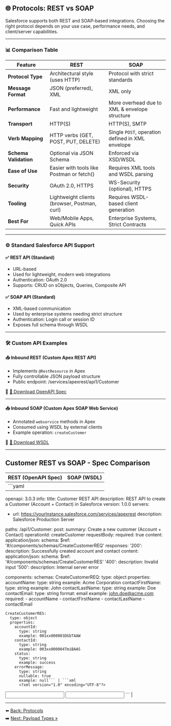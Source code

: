 ## 🌐 Protocols: REST vs SOAP

Salesforce supports both REST and SOAP-based integrations. Choosing the right protocol depends on your use case, performance needs, and client/server capabilities.

---

### 📊 Comparison Table

| Feature              | **REST**                                       | **SOAP**                                             |
|----------------------|-----------------------------------------------|------------------------------------------------------|
| **Protocol Type**     | Architectural style (uses HTTP)               | Protocol with strict standards                       |
| **Message Format**    | JSON (preferred), XML                         | XML only                                             |
| **Performance**       | Fast and lightweight                          | More overhead due to XML & envelope structure        |
| **Transport**         | HTTP(S)                                       | HTTP(S), SMTP                                        |
| **Verb Mapping**      | HTTP verbs (GET, POST, PUT, DELETE)           | Single `POST`, operation defined in XML envelope     |
| **Schema Validation** | Optional via JSON Schema                      | Enforced via XSD/WSDL                                |
| **Ease of Use**       | Easier with tools like Postman or fetch()     | Requires XML tools and WSDL parsing                  |
| **Security**          | OAuth 2.0, HTTPS                              | WS-Security (optional), HTTPS                        |
| **Tooling**           | Lightweight clients (browser, Postman, curl)  | Requires WSDL-based client generation                |
| **Best For**          | Web/Mobile Apps, Quick APIs                   | Enterprise Systems, Strict Contracts                 |

---

### ⚙️ Standard Salesforce API Support

#### ✅ REST API (Standard)
- URL-based
- Used for lightweight, modern web integrations
- Authentication: OAuth 2.0
- Supports: CRUD on sObjects, Queries, Composite API

#### ✅ SOAP API (Standard)
- XML-based communication
- Used by enterprise systems needing strict structure
- Authentication: Login call or session ID
- Exposes full schema through WSDL

---

### 🛠️ Custom API Examples

#### 📥 Inbound REST (Custom Apex REST API)
- Implements `@RestResource` in Apex
- Fully controllable JSON payload structure
- Public endpoint: /services/apexrest/api1/Customer


🔗 [📎 Download OpenAPI Spec](integrationSpecs/CustomerAPIspec.yaml)

---

#### 📥 Inbound SOAP (Custom Apex SOAP Web Service)
- Annotated `webservice` methods in Apex
- Consumed using WSDL by external clients
- Example operation: `createCustomer`

🔗 [📎 Download WSDL](integrationSpecs/CustomerWS.wsdl)

---

## Customer REST vs SOAP - Spec Comparison

| **REST (OpenAPI Spec)** | **SOAP (WSDL)** |
|-------------------------|-----------------|
| ```yaml
openapi: 3.0.3
info:
  title: Customer REST API
  description: REST API to create a Customer (Account + Contact) in Salesforce
  version: 1.0.0
servers:
  - url: https://yourInstance.salesforce.com/services/apexrest
    description: Salesforce Production Server

paths:
  /api1/Customer:
    post:
      summary: Create a new customer (Account + Contact)
      operationId: createCustomer
      requestBody:
        required: true
        content:
          application/json:
            schema:
              $ref: '#/components/schemas/CreateCustomerREQ'
      responses:
        '200':
          description: Successfully created account and contact
          content:
            application/json:
              schema:
                $ref: '#/components/schemas/CreateCustomerRES'
        '400':
          description: Invalid input
        '500':
          description: Internal server error

components:
  schemas:
    CreateCustomerREQ:
      type: object
      properties:
        accountName:
          type: string
          example: Acme Corporation
        contactFirstName:
          type: string
          example: John
        contactLastName:
          type: string
          example: Doe
        contactEmail:
          type: string
          format: email
          example: john.doe@acme.com
      required:
        - accountName
        - contactFirstName
        - contactLastName
        - contactEmail

    CreateCustomerRES:
      type: object
      properties:
        accountId:
          type: string
          example: 001xx000003DGbTAAW
        contactId:
          type: string
          example: 003xx000004TmiBAAS
        status:
          type: string
          example: success
        errorMessage:
          type: string
          nullable: true
          example: null``` | ```xml
          <?xml version="1.0" encoding="UTF-8"?>
<!--
 Web Services API : CustomerWS
-->
<definitions targetNamespace="http://soap.sforce.com/schemas/class/CustomerWS" xmlns:xsd="http://www.w3.org/2001/XMLSchema" xmlns="http://schemas.xmlsoap.org/wsdl/" xmlns:soap="http://schemas.xmlsoap.org/wsdl/soap/" xmlns:tns="http://soap.sforce.com/schemas/class/CustomerWS">
 <types>
  <xsd:schema elementFormDefault="qualified" targetNamespace="http://soap.sforce.com/schemas/class/CustomerWS">
   <xsd:element name="AllowFieldTruncationHeader">
    <xsd:complexType>
     <xsd:sequence>
      <xsd:element name="allowFieldTruncation" type="xsd:boolean"/>
     </xsd:sequence>
    </xsd:complexType>
   </xsd:element>
   <xsd:element name="CallOptions">
    <xsd:complexType>
     <xsd:sequence>
      <xsd:element name="client" type="xsd:string"/>
     </xsd:sequence>
    </xsd:complexType>
   </xsd:element>
   <xsd:element name="DebuggingHeader">
    <xsd:complexType>
     <xsd:sequence>
      <xsd:element name="categories" minOccurs="0" maxOccurs="unbounded" type="tns:LogInfo"/>
      <xsd:element name="debugLevel" type="tns:LogType"/>
     </xsd:sequence>
    </xsd:complexType>
   </xsd:element>
   <xsd:complexType name="LogInfo">
    <xsd:sequence>
     <xsd:element name="category" type="tns:LogCategory"/>
     <xsd:element name="level" type="tns:LogCategoryLevel"/>
    </xsd:sequence>
   </xsd:complexType>
   <xsd:simpleType name="LogCategory">
    <xsd:restriction base="xsd:string">
     <xsd:enumeration value="Db"/>
     <xsd:enumeration value="Workflow"/>
     <xsd:enumeration value="Validation"/>
     <xsd:enumeration value="Callout"/>
     <xsd:enumeration value="Apex_code"/>
     <xsd:enumeration value="Apex_profiling"/>
     <xsd:enumeration value="Visualforce"/>
     <xsd:enumeration value="System"/>
     <xsd:enumeration value="Wave"/>
     <xsd:enumeration value="Nba"/>
     <xsd:enumeration value="Data_access"/>
     <xsd:enumeration value="All"/>
    </xsd:restriction>
   </xsd:simpleType>
   <xsd:simpleType name="LogCategoryLevel">
    <xsd:restriction base="xsd:string">
     <xsd:enumeration value="None"/>
     <xsd:enumeration value="Finest"/>
     <xsd:enumeration value="Finer"/>
     <xsd:enumeration value="Fine"/>
     <xsd:enumeration value="Debug"/>
     <xsd:enumeration value="Info"/>
     <xsd:enumeration value="Warn"/>
     <xsd:enumeration value="Error"/>
    </xsd:restriction>
   </xsd:simpleType>
   <xsd:simpleType name="LogType">
    <xsd:restriction base="xsd:string">
     <xsd:enumeration value="None"/>
     <xsd:enumeration value="Debugonly"/>
     <xsd:enumeration value="Db"/>
     <xsd:enumeration value="Profiling"/>
     <xsd:enumeration value="Callout"/>
     <xsd:enumeration value="Detail"/>
    </xsd:restriction>
   </xsd:simpleType>
   <xsd:element name="DebuggingInfo">
    <xsd:complexType>
     <xsd:sequence>
      <xsd:element name="debugLog" type="xsd:string"/>
     </xsd:sequence>
    </xsd:complexType>
   </xsd:element>
   <xsd:element name="SessionHeader">
    <xsd:complexType>
     <xsd:sequence>
      <xsd:element name="sessionId" type="xsd:string"/>
     </xsd:sequence>
    </xsd:complexType>
   </xsd:element>
   <xsd:simpleType name="ID">
    <xsd:restriction base="xsd:string">
     <xsd:length value="18"/>
     <xsd:pattern value="[a-zA-Z0-9]{18}"/>
    </xsd:restriction>
   </xsd:simpleType>
   <xsd:complexType name="CreateCustomerREQ">
    <xsd:sequence>
     <xsd:element name="accountName" minOccurs="0" type="xsd:string" nillable="true"/>
     <xsd:element name="contactEmail" minOccurs="0" type="xsd:string" nillable="true"/>
     <xsd:element name="contactFirstName" minOccurs="0" type="xsd:string" nillable="true"/>
     <xsd:element name="contactLastName" minOccurs="0" type="xsd:string" nillable="true"/>
    </xsd:sequence>
   </xsd:complexType>
   <xsd:complexType name="CreateCustomerRESP">
    <xsd:sequence>
     <xsd:element name="accountId" minOccurs="0" type="tns:ID" nillable="true"/>
     <xsd:element name="contactId" minOccurs="0" type="tns:ID" nillable="true"/>
     <xsd:element name="errorMessage" minOccurs="0" type="xsd:string" nillable="true"/>
     <xsd:element name="status" minOccurs="0" type="xsd:string" nillable="true"/>
    </xsd:sequence>
   </xsd:complexType>
   <xsd:complexType name="address">
    <xsd:complexContent>
     <xsd:extension base="tns:location">
      <xsd:sequence>
       <xsd:element name="city" type="xsd:string"/>
       <xsd:element name="country" type="xsd:string"/>
       <xsd:element name="countryCode" type="xsd:string"/>
       <xsd:element name="geocodeAccuracy" type="xsd:string"/>
       <xsd:element name="postalCode" type="xsd:string"/>
       <xsd:element name="state" type="xsd:string"/>
       <xsd:element name="stateCode" type="xsd:string"/>
       <xsd:element name="street" type="xsd:string"/>
      </xsd:sequence>
     </xsd:extension>
    </xsd:complexContent>
   </xsd:complexType>
   <xsd:complexType name="location">
    <xsd:sequence>
     <xsd:element name="latitude" type="xsd:double"/>
     <xsd:element name="longitude" type="xsd:double"/>
    </xsd:sequence>
   </xsd:complexType>
   <xsd:element name="createCustomer">
    <xsd:complexType>
     <xsd:sequence>
      <xsd:element name="cust" type="tns:CreateCustomerREQ" nillable="true"/>
     </xsd:sequence>
    </xsd:complexType>
   </xsd:element>
   <xsd:element name="createCustomerResponse">
    <xsd:complexType>
     <xsd:sequence>
      <xsd:element name="result" type="tns:CreateCustomerRESP" nillable="true"/>
     </xsd:sequence>
    </xsd:complexType>
   </xsd:element>
  </xsd:schema>
 </types>
 <!-- Message for the header parts -->
 <message name="Header">
  <part name="AllowFieldTruncationHeader" element="tns:AllowFieldTruncationHeader"/>
  <part name="CallOptions" element="tns:CallOptions"/>
  <part name="DebuggingHeader" element="tns:DebuggingHeader"/>
  <part name="DebuggingInfo" element="tns:DebuggingInfo"/>
  <part name="SessionHeader" element="tns:SessionHeader"/>
 </message>
 <!-- Operation Messages -->
 <message name="createCustomerRequest">
  <part element="tns:createCustomer" name="parameters"/>
 </message>
 <message name="createCustomerResponse">
  <part element="tns:createCustomerResponse" name="parameters"/>
 </message>
 <portType name="CustomerWSPortType">
  <operation name="createCustomer">
   <input message="tns:createCustomerRequest"/>
   <output message="tns:createCustomerResponse"/>
  </operation>
 </portType>
 <binding name="CustomerWSBinding" type="tns:CustomerWSPortType">
  <soap:binding style="document" transport="http://schemas.xmlsoap.org/soap/http"/>
  <operation name="createCustomer">
   <soap:operation soapAction=""/>
   <input>
    <soap:header use="literal" part="SessionHeader" message="tns:Header"/>
    <soap:header use="literal" part="CallOptions" message="tns:Header"/>
    <soap:header use="literal" part="DebuggingHeader" message="tns:Header"/>
    <soap:header use="literal" part="AllowFieldTruncationHeader" message="tns:Header"/>
    <soap:body use="literal" parts="parameters"/>
   </input>
   <output>
    <soap:header use="literal" part="DebuggingInfo" message="tns:Header"/>
    <soap:body use="literal"/>
   </output>
  </operation>
 </binding>
 <service name="CustomerWSService">
  <documentation></documentation>
  <port binding="tns:CustomerWSBinding" name="CustomerWS">
   <soap:address location="https://can98.sfdc-58ktaz.salesforce.com/services/Soap/class/CustomerWS"/>
  </port>
 </service>
</definitions>``` |

---

⬅️ [Back: Protocols](Protocols.md)  
➡️ [Next: Payload Types »](PayloadTypes.md)
